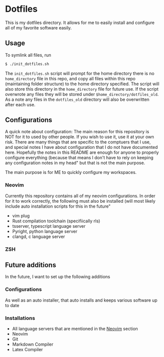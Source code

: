 # Dotfiles

This is my dotfiles directory. It allows for me to easily install and configure all of my favorite software easily. 

## Usage 
To symlink all files, run 
```bash
$ ./init_dotfiles.sh
```

The `init_dotfiles.sh` script will prompt for the home directory there is no `home_directory` file in this repo, and copy all files within this repo (maintaining folder structure) to the home directory specified. The script will also store this directory in the `home_directory` file for future use. If the script overwrote any files they will be stored under `$home_directory/dotfiles_old`. As a note any files in the `dotfiles_old` directory will also be overwritten after each use. 


## Configurations

A quick note about configuration: The main reason for this repository is NOT for it to used by other people. If you wish to use it, use it at your own risk. There are many things that are specific to the comptuers that I use, and special notes I have about configuration that I do not have documented here. Hopefully the notes in this README are enough for anyone to properly configure everything (because that means I don't have to rely on keeping any configuration notes in my head" but that is not the main purpose.

The main purpose is for ME to quickly configure my workspaces. 


### Neovim

Currently this repository contains all of my neovim configurations. In order for it to work correctly, the following must also be installed (will most likely include
auto installation scripts for this in the future" 

- vim plug 
- Rust compilation toolchain (specifiically rls) 
- tsserver, typescript language server
- Pyright, python language server 
- clangd, c language server 

### ZSH



## Future additions

In the future, I want to set up the following additions

### Configurations

As well as an auto installer, that auto installs and keeps various software up to date

### Installations
 - All language servers that are mentioned in the [Neovim](#Neovim) section
 - Neovim 
 - Git 
 - Markdown Compiler 
 - Latex Compiler
